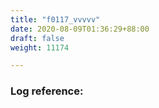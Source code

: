 ```yaml
---
title: "f0117_vvvvv"
date: 2020-08-09T01:36:29+88:00
draft: false
weight: 11174

---
```


### Log reference: <no value>

```
